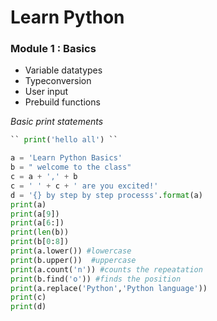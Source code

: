 #  Learn Python

### Module 1 : Basics
- Variable datatypes
- Typeconversion 
- User input 
- Prebuild functions

*Basic print statements*

```py
`` print('hello all') ``
```
```py
a = 'Learn Python Basics'
b = " welcome to the class"
c = a + ',' + b
c = ' ' + c + ' are you excited!'
d = '{} by step by step processs'.format(a)
print(a)
print(a[9])
print(a[6:])
print(len(b))
print(b[0:8])
print(a.lower()) #lowercase
print(b.upper())  #uppercase
print(a.count('n')) #counts the repeatation
print(b.find('o')) #finds the position
print(a.replace('Python','Python language'))
print(c)
print(d)

```
